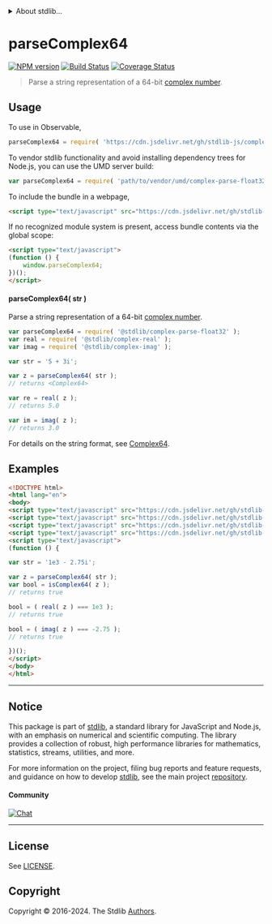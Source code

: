 <!--

@license Apache-2.0

Copyright (c) 2024 The Stdlib Authors.

Licensed under the Apache License, Version 2.0 (the "License");
you may not use this file except in compliance with the License.
You may obtain a copy of the License at

   http://www.apache.org/licenses/LICENSE-2.0

Unless required by applicable law or agreed to in writing, software
distributed under the License is distributed on an "AS IS" BASIS,
WITHOUT WARRANTIES OR CONDITIONS OF ANY KIND, either express or implied.
See the License for the specific language governing permissions and
limitations under the License.

-->


<details>
  <summary>
    About stdlib...
  </summary>
  <p>We believe in a future in which the web is a preferred environment for numerical computation. To help realize this future, we've built stdlib. stdlib is a standard library, with an emphasis on numerical and scientific computation, written in JavaScript (and C) for execution in browsers and in Node.js.</p>
  <p>The library is fully decomposable, being architected in such a way that you can swap out and mix and match APIs and functionality to cater to your exact preferences and use cases.</p>
  <p>When you use stdlib, you can be absolutely certain that you are using the most thorough, rigorous, well-written, studied, documented, tested, measured, and high-quality code out there.</p>
  <p>To join us in bringing numerical computing to the web, get started by checking us out on <a href="https://github.com/stdlib-js/stdlib">GitHub</a>, and please consider <a href="https://opencollective.com/stdlib">financially supporting stdlib</a>. We greatly appreciate your continued support!</p>
</details>

# parseComplex64

[![NPM version][npm-image]][npm-url] [![Build Status][test-image]][test-url] [![Coverage Status][coverage-image]][coverage-url] <!-- [![dependencies][dependencies-image]][dependencies-url] -->

> Parse a string representation of a 64-bit [complex number][@stdlib/complex/float32].

<!-- Section to include introductory text. Make sure to keep an empty line after the intro `section` element and another before the `/section` close. -->

<section class="intro">

</section>

<!-- /.intro -->

<!-- Package usage documentation. -->



<section class="usage">

## Usage

To use in Observable,

```javascript
parseComplex64 = require( 'https://cdn.jsdelivr.net/gh/stdlib-js/complex-parse-float32@umd/browser.js' )
```

To vendor stdlib functionality and avoid installing dependency trees for Node.js, you can use the UMD server build:

```javascript
var parseComplex64 = require( 'path/to/vendor/umd/complex-parse-float32/index.js' )
```

To include the bundle in a webpage,

```html
<script type="text/javascript" src="https://cdn.jsdelivr.net/gh/stdlib-js/complex-parse-float32@umd/browser.js"></script>
```

If no recognized module system is present, access bundle contents via the global scope:

```html
<script type="text/javascript">
(function () {
    window.parseComplex64;
})();
</script>
```

#### parseComplex64( str )

Parse a string representation of a 64-bit [complex number][@stdlib/complex/float32].

```javascript
var parseComplex64 = require( '@stdlib/complex-parse-float32' );
var real = require( '@stdlib/complex-real' );
var imag = require( '@stdlib/complex-imag' );

var str = '5 + 3i';

var z = parseComplex64( str );
// returns <Complex64>

var re = real( z );
// returns 5.0

var im = imag( z );
// returns 3.0
```

For details on the string format, see [Complex64][@stdlib/complex/float32].

</section>

<!-- /.usage -->

<!-- Package usage notes. Make sure to keep an empty line after the `section` element and another before the `/section` close. -->

<section class="notes">

</section>

<!-- /.notes -->

<!-- Package usage examples. -->

<section class="examples">

## Examples

<!-- eslint no-undef: "error" -->

```html
<!DOCTYPE html>
<html lang="en">
<body>
<script type="text/javascript" src="https://cdn.jsdelivr.net/gh/stdlib-js/complex-parse-float32@umd/browser.js"></script>
<script type="text/javascript" src="https://cdn.jsdelivr.net/gh/stdlib-js/assert-is-complex64@umd/browser.js"></script>
<script type="text/javascript" src="https://cdn.jsdelivr.net/gh/stdlib-js/complex-real@umd/browser.js"></script>
<script type="text/javascript" src="https://cdn.jsdelivr.net/gh/stdlib-js/complex-imag@umd/browser.js"></script>
<script type="text/javascript">
(function () {

var str = '1e3 - 2.75i';

var z = parseComplex64( str );
var bool = isComplex64( z );
// returns true

bool = ( real( z ) === 1e3 );
// returns true

bool = ( imag( z ) === -2.75 );
// returns true

})();
</script>
</body>
</html>
```

</section>

<!-- /.examples -->

<!-- Section to include cited references. If references are included, add a horizontal rule *before* the section. Make sure to keep an empty line after the `section` element and another before the `/section` close. -->

<section class="references">

</section>

<!-- /.references -->

<!-- Section for related `stdlib` packages. Do not manually edit this section, as it is automatically populated. -->

<section class="related">

</section>

<!-- /.related -->

<!-- Section for all links. Make sure to keep an empty line after the `section` element and another before the `/section` close. -->


<section class="main-repo" >

* * *

## Notice

This package is part of [stdlib][stdlib], a standard library for JavaScript and Node.js, with an emphasis on numerical and scientific computing. The library provides a collection of robust, high performance libraries for mathematics, statistics, streams, utilities, and more.

For more information on the project, filing bug reports and feature requests, and guidance on how to develop [stdlib][stdlib], see the main project [repository][stdlib].

#### Community

[![Chat][chat-image]][chat-url]

---

## License

See [LICENSE][stdlib-license].


## Copyright

Copyright &copy; 2016-2024. The Stdlib [Authors][stdlib-authors].

</section>

<!-- /.stdlib -->

<!-- Section for all links. Make sure to keep an empty line after the `section` element and another before the `/section` close. -->

<section class="links">

[npm-image]: http://img.shields.io/npm/v/@stdlib/complex-parse-float32.svg
[npm-url]: https://npmjs.org/package/@stdlib/complex-parse-float32

[test-image]: https://github.com/stdlib-js/complex-parse-float32/actions/workflows/test.yml/badge.svg?branch=main
[test-url]: https://github.com/stdlib-js/complex-parse-float32/actions/workflows/test.yml?query=branch:main

[coverage-image]: https://img.shields.io/codecov/c/github/stdlib-js/complex-parse-float32/main.svg
[coverage-url]: https://codecov.io/github/stdlib-js/complex-parse-float32?branch=main

<!--

[dependencies-image]: https://img.shields.io/david/stdlib-js/complex-parse-float32.svg
[dependencies-url]: https://david-dm.org/stdlib-js/complex-parse-float32/main

-->

[chat-image]: https://img.shields.io/gitter/room/stdlib-js/stdlib.svg
[chat-url]: https://app.gitter.im/#/room/#stdlib-js_stdlib:gitter.im

[stdlib]: https://github.com/stdlib-js/stdlib

[stdlib-authors]: https://github.com/stdlib-js/stdlib/graphs/contributors

[umd]: https://github.com/umdjs/umd
[es-module]: https://developer.mozilla.org/en-US/docs/Web/JavaScript/Guide/Modules

[deno-url]: https://github.com/stdlib-js/complex-parse-float32/tree/deno
[deno-readme]: https://github.com/stdlib-js/complex-parse-float32/blob/deno/README.md
[umd-url]: https://github.com/stdlib-js/complex-parse-float32/tree/umd
[umd-readme]: https://github.com/stdlib-js/complex-parse-float32/blob/umd/README.md
[esm-url]: https://github.com/stdlib-js/complex-parse-float32/tree/esm
[esm-readme]: https://github.com/stdlib-js/complex-parse-float32/blob/esm/README.md
[branches-url]: https://github.com/stdlib-js/complex-parse-float32/blob/main/branches.md

[stdlib-license]: https://raw.githubusercontent.com/stdlib-js/complex-parse-float32/main/LICENSE

[@stdlib/complex/float32]: https://github.com/stdlib-js/complex-float32/tree/umd

</section>

<!-- /.links -->
